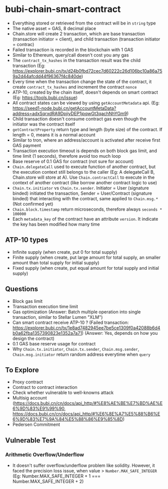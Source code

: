 # bubi-chain-smart-contract

-   Everything stored or retrieved from the contract will be in `string` type
-   The native asset = GAS, 8 decimal place
-   Chain.store will create 2 transaction, which are base transaction (transaction initiator = client), and child transaction (transaction initiator = contrac)
-   Failed transaction is recorded in the blockchain with 1 GAS
-   Similar to Ethereum, query/call doesn't cost you any gas
-   The `contract_tx_hashes` in the transaction result was the child transaction (Eg: https://explorer.bubi.cn/tx/d24b0fbd72cec7d60222c26d106bc10a86a759a2d44afcdd44f96367f4c840de)
-   Every time when the transaction change the state of the contract, it create `contract_tx_hashes` and increment the contract `nonce`
-   ATP-10, created by the chain itself, doesn't depends on smart contract (Eg: https://tools.bubi.cn/issue)
-   All contract states can be viewed by using `getAccountMetadata` api. (Eg: https://seed1-node.bubi.cn/getAccountMetaData?address=adxSqrxdRA9DpjiyDEP1jpqwGt3qachNhYGm9)
-   Child transaction doesn't consume contract gas even though the initiator was the contract itself
-   `getContractProperty` return type and length (byte size) of the contract. If length = 0, means it is a normal account
-   Similar to tron, where an address/account is activated after receive first GAS payment
-   Transaction execution timeout is depends on both block gas limit, and time limit (1 seconds), therefore avoid too much loop
-   Base reserve of 0.1 GAS for contract (not sure for account)
-   `Chain.delegateCall` used to execute function of another contract, but the execution context still belongs to the caller (Eg: A delegateCall B, Chain.store will store at A). Use `Chain.contractCall` to execute in the context of another contract (like borrow another contract logic to use)
-   `Chain.tx.initiator` vs `Chain.tx.sender`. Initiator = User (signature binded) initiated the transaction, Sender = User/Contract (signature binded) that interacting with the contract, same applied to `Chain.msg.*` (Not confirmed yet)
-   `Chain.block.timestamp` return microseconds, therefore always `seconds * 100000`
-   Each `metadata_key` of the contract have an attribute `version`. It indicate the key has been modified how many time

## ATP-10 types

-   Infinite supply (when create, put 0 for total supply)
-   Finite supply (when create, put large amount for total supply, an smaller amount than total supply for initial supply)
-   Fixed supply (when create, put equal amount for total supply and initial supply)

## Questions

-   Block gas limit
-   Transaction execution time limit
-   Gas optimization (Answer: Batch multiple operation into single transaction, similar to Stellar Lumen "XLM")
-   Can smart contract receive ATP-10 ? (Failed transaction: https://explorer.bubi.cn/tx/1e8ad7482945ee7be5ce1309f0a42088b6d4b0a62fba1357390823e1352a7a71) (Answer: Yes, depends on how you design the contract)
-   0.1 GAS base reserve usage for contract
-   Why `Chain.tx.initiator`, `Chain.tx.sender`, `Chain.msg.sender`, `Chain.msg.initiator` return random address everytime when `query`

## To Explore

-   Proxy contract
-   Contract to contract interaction
-   Check whether vulnerable to well-knowns attack
-   Multisig account (https://docs.bubi.cn/cn/docs/api_http/#%E8%AE%BE%E7%BD%AE%E6%9D%83%E9%99%90, https://docs.bubi.cn/cn/docs/api_http/#%E6%8E%A7%E5%88%B6%E6%9D%83%E7%9A%84%E5%88%86%E9%85%8D)
-   Pedersen Commitment

## Vulnerable Test

### Arithmetic Overflow/Underflow

-   It doesn't suffer overflow/underflow problem like solidity. However, it faced the precision loss issue, when value > `Number.MAX_SAFE_INTEGER` (Eg: Number.MAX_SAFE_INTEGER + 1 === Number.MAX_SAFE_INTEGER + 2)
